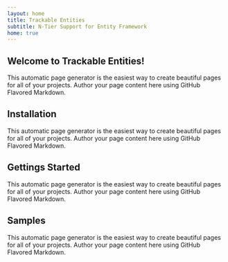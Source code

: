 ```yaml
---
layout: home
title: Trackable Entities
subtitle: N-Tier Support for Entity Framework
home: true
---
```


## Welcome to Trackable Entities!
This automatic page generator is the easiest way to create beautiful pages for all of your projects. Author your page content here using GitHub Flavored Markdown.

## Installation
This automatic page generator is the easiest way to create beautiful pages for all of your projects. Author your page content here using GitHub Flavored Markdown.

## Gettings Started
This automatic page generator is the easiest way to create beautiful pages for all of your projects. Author your page content here using GitHub Flavored Markdown.

## Samples
This automatic page generator is the easiest way to create beautiful pages for all of your projects. Author your page content here using GitHub Flavored Markdown.